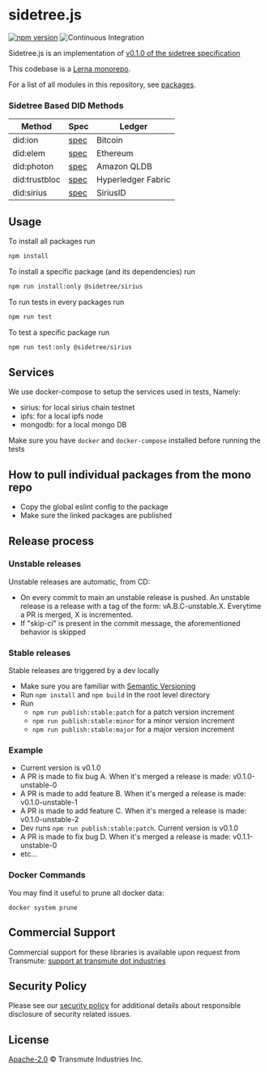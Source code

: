# sidetree.js

[![npm version](https://badge.fury.io/js/%40sidetree%2Fcore.svg)](https://badge.fury.io/js/%40sidetree%2Fcore) ![Continuous Integration](https://github.com/transmute-industries/sidetree.js/workflows/CI/badge.svg)

Sidetree.js is an implementation of [v0.1.0 of the sidetree specification](https://web.archive.org/web/20200721150053/https://identity.foundation/sidetree/spec/v0.1.0/)

This codebase is a [Lerna monorepo](https://github.com/lerna/lerna).

 For a list of all modules in this repository, see [packages](https://github.com/transmute-industries/sidetree.js/tree/main/packages).

### Sidetree Based DID Methods

| Method  | Spec  | Ledger  |
|---|---|---|
| did:ion  | [spec](https://github.com/decentralized-identity/ion) | Bitcoin  |
| did:elem  | [spec](https://github.com/transmute-industries/sidetree.js/tree/main/packages/did-method-element#element-did-method-specification) | Ethereum  |
| did:photon  | [spec](https://github.com/transmute-industries/sidetree.js/tree/main/packages/did-method-photon#photon-did-method-spec) | Amazon QLDB  |
| did:trustbloc  | [spec](https://github.com/trustbloc/trustbloc-did-method/blob/master/docs/spec/trustbloc-did-method.md) | Hyperledger Fabric  |
| did:sirius  | [spec](https://github.com/thomas-tran/sidetree.js/tree/main/packages/did-method-sirius#sirius-did-method-spec) | SiriusID  |

## Usage

To install all packages run

```bash
npm install
```

To install a specific package (and its dependencies) run

```bash
npm run install:only @sidetree/sirius
```

To run tests in every packages run

```bash
npm run test
```

To test a specific package run

```bash
npm run test:only @sidetree/sirius
```

## Services

We use docker-compose to setup the services used in tests, Namely:

- sirius: for local sirius chain testnet
- ipfs: for a local ipfs node
- mongodb: for a local mongo DB

Make sure you have `docker` and `docker-compose` installed before running the tests

## How to pull individual packages from the mono repo

- Copy the global eslint config to the package
- Make sure the linked packages are published

## Release process

### Unstable releases

Unstable releases are automatic, from CD:

- On every commit to main an unstable release is pushed. An unstable release is a release with a tag of the form: vA.B.C-unstable.X. Everytime a PR is merged, X is incremented.
- If "skip-ci" is present in the commit message, the aforementioned behavior is skipped

### Stable releases

Stable releases are triggered by a dev locally

- Make sure you are familiar with [Semantic Versioning](https://semver.org/)
- Run `npm install` and `npm build` in the root level directory
- Run
  - `npm run publish:stable:patch` for a patch version increment
  - `npm run publish:stable:minor` for a minor version increment
  - `npm run publish:stable:major` for a major version increment

### Example

- Current version is v0.1.0
- A PR is made to fix bug A. When it's merged a release is made: v0.1.0-unstable-0
- A PR is made to add feature B. When it's merged a release is made: v0.1.0-unstable-1
- A PR is made to add feature C. When it's merged a release is made: v0.1.0-unstable-2
- Dev runs `npm run publish:stable:patch`. Current version is v0.1.0
- A PR is made to fix bug D. When it's merged a release is made: v0.1.1-unstable-0
- etc...

### Docker Commands

You may find it useful to prune all docker data:

```
docker system prune
```

## Commercial Support

Commercial support for these libraries is available upon request from
Transmute: [support at transmute dot industries](mailto:support@transmute.industries)

## Security Policy

Please see our [security policy](./SECURITY.md) for additional details about responsible disclosure of security related issues.

## License

[Apache-2.0](./LICENSE) © Transmute Industries Inc.
